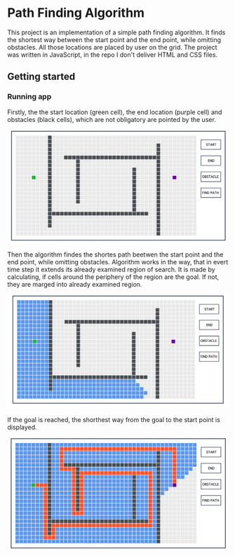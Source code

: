 # Path Finding Algorithm
This project is an implementation of a simple path finding algorithm. It finds the shortest way between the start point and the end point, while omitting obstacles. All those locations are placed by user on the grid. The project was written in JavaScript, in the repo I don't deliver HTML and CSS files.

 ## Getting started

 ### Running app
 Firstly, the the start location (green cell), the end location (purple cell) and obstacles (black cells), which are not obligatory are pointed by the user. 
 
 ![Alt text](1.png)
 
 Then the algorithm findes the shortes path beetwen the start point and the end point, while omitting obstacles. Algorithm works in the way, that in evert time step it extends its already examined region of search. It is made by calculating, if cells around the periphery of the region are the goal. If not, they are marged into already examined region. 
 
  ![Alt text](2.png)

 If the goal is reached, the shorthest way from the goal to the start point is displayed. 

  ![Alt text](3.png)